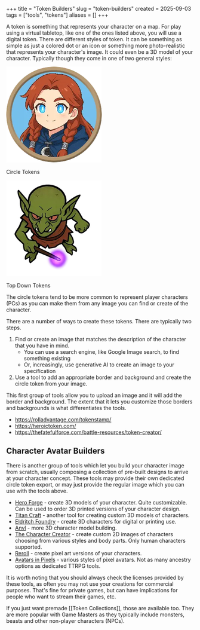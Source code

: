 +++
title = "Token Builders"
slug = "token-builders"
created = 2025-09-03
tags = ["tools", "tokens"]
aliases = []
+++

A token is something that represents your character on a map. For play using a virtual tabletop, like one of the ones listed above, you will use a digital token. There are different styles of token. It can be something as simple as just a colored dot or an icon or something more photo-realistic that represents your character's image. It could even be a 3D model of your character. Typically though they come in one of two general styles:

<div class="grid grid-cols-2 gap-4 not-prose">

<div class="flex flex-col items-center max-w-64 gap-4">

![Redhead female dwarf cleric](img/circle-token.webp)

Circle Tokens

</div>

<div class="flex flex-col items-center max-w-64 gap-4">

![Goblin mage](img/top-down-token.webp)

Top Down Tokens

</div>

</div>

The circle tokens tend to be more common to represent player characters (PCs) as you can make them from any image you can find or create of the character.

There are a number of ways to create these tokens. There are typically two steps.

1. Find or create an image that matches the description of the character that you have in mind.
	- You can use a search engine, like Google Image search, to find something existing
	- Or, increasingly, use generative AI to create an image to your specification
2. Use a tool to add an appropriate border and background and create the circle token from your image.

This first group of tools allow you to upload an image and it will add the border and background. The extent that it lets you customize those borders and backgrounds is what differentiates the tools.

- https://rolladvantage.com/tokenstamp/
- https://heroictoken.com/
- https://thefatefulforce.com/battle-resources/token-creator/

## Character Avatar Builders

There is another group of tools which let you build your character image from scratch, usually composing a collection of pre-built designs to arrive at your character concept. These tools may provide their own dedicated circle token export, or may just provide the regular image which you can use with the tools above.

- [Hero Forge](https://www.heroforge.com) - create 3D models of your character. Quite customizable. Can be used to order 3D printed versions of your character design. 
- [Titan Craft](https://titancraft.com/) - another tool for creating custom 3D models of characters.
- [Eldritch Foundry](https://eldritch-foundry.com/) - create 3D characters for digital or printing use.
- [Anvl](https://anvl.co/) - more 3D character model building.
- [The Character Creator](https://charactercreator.org) - create custom 2D images of characters choosing from various styles and body parts. Only human characters supported.
- [Reroll](https://reroll.co/) - create pixel art versions of your characters.
- [Avatars in Pixels](https://www.avatarsinpixels.com/) - various styles of pixel avatars. Not as many ancestry options as dedicated TTRPG tools.

It is worth noting that you should always check the licenses provided by these tools, as often you may not use your creations for commercial purposes. That's fine for private games, but can have implications for people who want to stream their games, etc.

If you just want premade [[Token Collections]], those are available too. They are more popular with Game Masters as they typically include  monsters, beasts and other non-player characters (NPCs).
